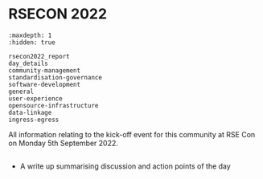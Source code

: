 # RSECON 2022

```{toctree}
:maxdepth: 1
:hidden: true

rsecon2022_report
day_details
community-management
standardisation-governance
software-development
general
user-experience
opensource-infrastructure
data-linkage
ingress-egress

```

All information relating to the kick-off event for this community at RSE Con on Monday 5th September 2022.

## [](rsecon2022_report)

- A write up summarising discussion and action points of the day
